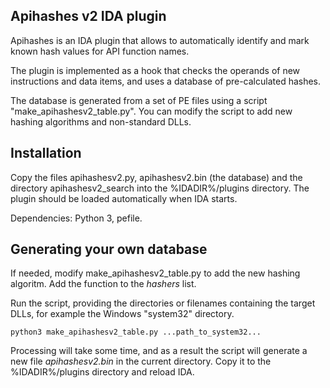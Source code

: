 ## Apihashes v2 IDA plugin

Apihashes is an IDA plugin that allows to automatically identify and mark known hash values for API function names. 

The plugin is implemented as a hook that checks the operands of new instructions and data items, and uses a database of pre-calculated hashes.

The database is generated from a set of PE files using a script "make\_apihashesv2\_table.py". You can modify the script to add new hashing algorithms and non-standard DLLs.

## Installation

Copy the files apihashesv2.py, apihashesv2.bin (the database) and the directory apihashesv2\_search into the %IDADIR%/plugins directory. The plugin should be loaded automatically when IDA starts.

Dependencies: Python 3, pefile.

## Generating your own database

If needed, modify make\_apihashesv2\_table.py to add the new hashing algoritm. Add the function to the *hashers* list.

Run the script, providing the directories or filenames containing the target DLLs, for example the Windows "system32" directory.

```
python3 make_apihashesv2_table.py ...path_to_system32...
```

Processing will take some time, and as a result the script will generate a new file *apihashesv2.bin* in the current directory. Copy it to the %IDADIR%/plugins directory and reload IDA.

